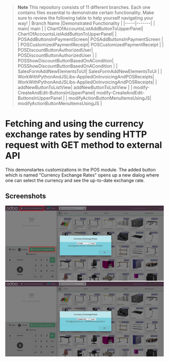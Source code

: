 > **Note**
> This repository consists of 11 different branches. Each one contains files essential to demonstrate certain functionality. Make sure to review the following table to help yourself navigating your way!
> | Branch Name |Demonstrated Functionality |
> |-----|-------|
> |     main| main      |
> |     ChartOfAccountsListAddButtonToUpperPanel| ChartOfAccountsListAddButtonToUpperPanel|
> |     POSAddButtonsInPaymentScreen| POSAddButtonsInPaymentScreen       |
> |     POSCustomizedPaymentReceipt| POSCustomizedPaymentReceipt       |
> |     POSDiscountButtonAuthorizedUser| POSDiscountButtonAuthorizedUser       |
> |     POSShowDiscountButtonBasedOnACondition| POSShowDiscountButtonBasedOnACondition       |
> |     SalesFormAddNewElementsToUI| SalesFormAddNewElementsToUI       |
> |     WorkWithPythonAndJSLibs-AppliedOnInvoicingAndPOSReceipts| WorkWithPythonAndJSLibs-AppliedOnInvoicingAndPOSReceipts|
> |     addNewButtonToListView| addNewButtonToListView       |
> |    modify-CreateAndEdit-ButtonsInUpperPanel| modify-CreateAndEdit-ButtonsInUpperPanel       |
> |    modifyActionButtonMenuItemsUsingJS| modifyActionButtonMenuItemsUsingJS       |
  
# Fetching and using the currency exchange rates by sending HTTP request with GET method to external API
This demonstartes customizations in the POS module. The added button which is named "Currency Exchange Rates" opens up a new dialog where one can select the currency and see the up-to-date exchange rate.

## Screenshots

<picture>
 <img alt="Screenshot1" src="https://raw.githubusercontent.com/ambientWave/Odoo-Frontend-Backend-Customization/main/custom/main.png">
</picture>

<picture>
 <img alt="Screenshot2" src="https://raw.githubusercontent.com/ambientWave/Odoo-Frontend-Backend-Customization/main/custom/main2.png">
</picture>
